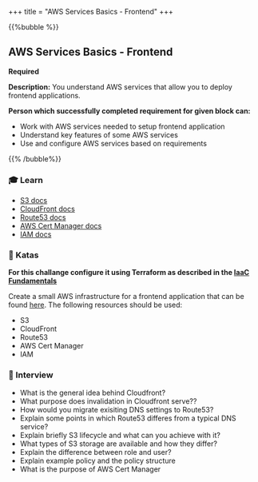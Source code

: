+++
title = "AWS Services Basics - Frontend"
+++

{{%bubble %}}

## AWS Services Basics - Frontend

**Required**

**Description:** You understand AWS services that allow you to deploy frontend applications.

**Person which successfully completed requirement for given block can:**

- Work with AWS services needed to setup frontend application
- Understand key features of some AWS services
- Use and configure AWS services based on requirements

{{% /bubble%}}

### 🎓 Learn
- [S3 docs](https://docs.aws.amazon.com/s3/index.html)
- [CloudFront docs](https://docs.aws.amazon.com/cloudfront/index.html)
- [Route53 docs](https://docs.aws.amazon.com/route53/index.html)
- [AWS Cert Manager docs](https://docs.aws.amazon.com/acm/index.html)
- [IAM docs](https://docs.aws.amazon.com/iam/index.html)

### 📝 Katas
**For this challange configure it using Terraform as described in the [IaaC Fundamentals](/devops/junior_i/iacc_fundamentals/)**

Create a small AWS infrastructure for a frontend application that can be found [here](). The following resources should be used:
- S3
- CloudFront
- Route53
- AWS Cert Manager
- IAM

### 🎤 Interview
- What is the general idea behind Cloudfront?
- What purpose does invalidation in Cloudfront serve??
- How would you migrate exisiting DNS settings to Route53?
- Explain some points in which Route53 differes from a typical DNS service?
- Explain briefly S3 lifecycle and what can you achieve with it?
- What types of S3 storage are available and how they differ?
- Explain the difference between role and user?
- Explain example policy and the policy structure
- What is the purpose of AWS Cert Manager

